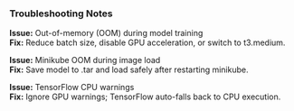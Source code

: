 ### Troubleshooting Notes

**Issue:** Out-of-memory (OOM) during model training  
**Fix:** Reduce batch size, disable GPU acceleration, or switch to t3.medium.

**Issue:** Minikube OOM during image load  
**Fix:** Save model to .tar and load safely after restarting minikube.

**Issue:** TensorFlow CPU warnings  
**Fix:** Ignore GPU warnings; TensorFlow auto-falls back to CPU execution.
